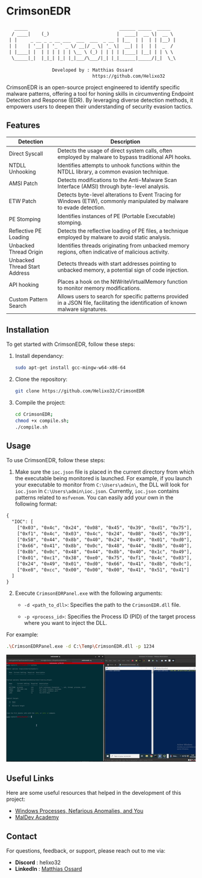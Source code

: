 # CrimsonEDR

```
   _____                                  ______ _____  _____
  / ____|    (_)                         |  ____|  __ \|  __ \
 | |     _ __ _ _ __ ___  ___  ___  _ __ | |__  | |  | | |__) |
 | |    | '__| | '_ ` _ \/ __|/ _ \| '_ \|  __| | |  | |  _  /
 | |____| |  | | | | | | \__ \ (_) | | | | |____| |__| | | \ \
  \_____|_|  |_|_| |_| |_|___/\___/|_| |_|______|_____/|_|  \_\

                 Developed by : Matthias Ossard
                                https://github.com/Helixo32
```

CrimsonEDR is an open-source project engineered to identify specific malware patterns, offering a tool for honing skills in circumventing Endpoint Detection and Response (EDR). By leveraging diverse detection methods, it empowers users to deepen their understanding of security evasion tactics.

## Features

| Detection                                   | Description                                                                                       |
|---------------------------------------------|---------------------------------------------------------------------------------------------------|
| Direct Syscall                    | Detects the usage of direct system calls, often employed by malware to bypass traditional API hooks.|
| NTDLL Unhooking                  | Identifies attempts to unhook functions within the NTDLL library, a common evasion technique.       |
| AMSI Patch                | Detects modifications to the Anti-Malware Scan Interface (AMSI) through byte-level analysis.        |
| ETW Patch                 | Detects byte-level alterations to Event Tracing for Windows (ETW), commonly manipulated by malware to evade detection. |
| PE Stomping                       | Identifies instances of PE (Portable Executable) stomping. |
| Reflective PE Loading             | Detects the reflective loading of PE files, a technique employed by malware to avoid static analysis. |
| Unbacked Thread Origin            | Identifies threads originating from unbacked memory regions, often indicative of malicious activity. |
| Unbacked Thread Start Address     | Detects threads with start addresses pointing to unbacked memory, a potential sign of code injection. |
| API hooking                       | Places a hook on the NtWriteVirtualMemory function to monitor memory modifications. |
| Custom Pattern Search                      | Allows users to search for specific patterns provided in a JSON file, facilitating the identification of known malware signatures. |


## Installation

To get started with CrimsonEDR, follow these steps:

1. Install dependancy:
    ```bash
    sudo apt-get install gcc-mingw-w64-x86-64
    ```
2. Clone the repository:
   ```bash
   git clone https://github.com/Helixo32/CrimsonEDR
   ```
3. Compile the project:
   ```bash
   cd CrimsonEDR;
   chmod +x compile.sh;
   ./compile.sh
   ```

## Usage

To use CrimsonEDR, follow these steps:

1.  Make sure the `ioc.json` file is placed in the current directory from which the executable being monitored is launched. For example, if you launch your executable to monitor from `C:\Users\admin\`, the DLL will look for `ioc.json` in `C:\Users\admin\ioc.json`. Currently, `ioc.json` contains patterns related to `msfvenom`. You can easily add your own in the following format:
```
{
  "IOC": [
    ["0x03", "0x4c", "0x24", "0x08", "0x45", "0x39", "0xd1", "0x75"],
    ["0xf1", "0x4c", "0x03", "0x4c", "0x24", "0x08", "0x45", "0x39"],
    ["0x58", "0x44", "0x8b", "0x40", "0x24", "0x49", "0x01", "0xd0"],
    ["0x66", "0x41", "0x8b", "0x0c", "0x48", "0x44", "0x8b", "0x40"],
    ["0x8b", "0x0c", "0x48", "0x44", "0x8b", "0x40", "0x1c", "0x49"],
    ["0x01", "0xc1", "0x38", "0xe0", "0x75", "0xf1", "0x4c", "0x03"],
    ["0x24", "0x49", "0x01", "0xd0", "0x66", "0x41", "0x8b", "0x0c"],
    ["0xe8", "0xcc", "0x00", "0x00", "0x00", "0x41", "0x51", "0x41"]
  ]
}
```

2. Execute `CrimsonEDRPanel.exe` with the following arguments:

    - `-d <path_to_dll>`: Specifies the path to the `CrimsonEDR.dll` file.
    
    - `-p <process_id>`: Specifies the Process ID (PID) of the target process where you want to inject the DLL.

For example:

```bash
.\CrimsonEDRPanel.exe -d C:\Temp\CrimsonEDR.dll -p 1234
```
<img src="assets/CrimsonEDR.gif" alt="CrimsonEDR demo">

## Useful Links

Here are some useful resources that helped in the development of this project:

- [Windows Processes, Nefarious Anomalies, and You](https://pre.empt.blog/2023/windows-processes-nefarious-anomalies-and-you)
- [MalDev Academy](https://maldevacademy.com/)


## Contact

For questions, feedback, or support, please reach out to me via:

- **Discord**   : helixo32
- **LinkedIn**  : [Matthias Ossard](https://www.linkedin.com/in/matthias-ossard/)

